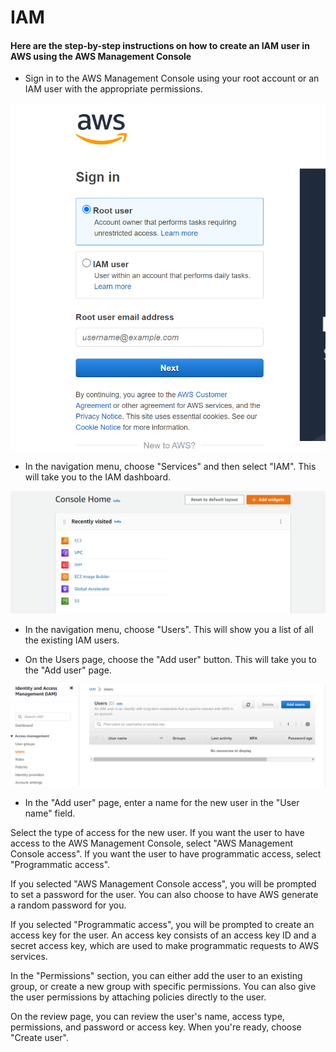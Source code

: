 # IAM
#### Here are the step-by-step instructions on how to create an IAM user in AWS using the AWS Management Console

- Sign in to the AWS Management Console using your root account or an IAM user with the appropriate permissions.

![aws console!](https://raw.githubusercontent.com/babikolli/IAM/6e941088b4cce18e7e72c7a6fe19a6f5493ab5c2/Screenshot_20230123_162853.png)

- In the navigation menu, choose "Services" and then select "IAM". This will take you to the IAM dashboard.

![console home!](https://raw.githubusercontent.com/babikolli/IAM/4f70670dbed0da46056cd050a673d0c42b674281/Screenshot_20230123_163336.png)

- In the navigation menu, choose "Users". This will show you a list of all the existing IAM users.

- On the Users page, choose the "Add user" button. This will take you to the "Add user" page.

![users!](Screenshot_20230123_174816.png)

- In the "Add user" page, enter a name for the new user in the "User name" field.


Select the type of access for the new user. If you want the user to have access to the AWS Management Console, select "AWS Management Console access". If you want the user to have programmatic access, select "Programmatic access".

If you selected "AWS Management Console access", you will be prompted to set a password for the user. You can also choose to have AWS generate a random password for you.

If you selected "Programmatic access", you will be prompted to create an access key for the user. An access key consists of an access key ID and a secret access key, which are used to make programmatic requests to AWS services.

In the "Permissions" section, you can either add the user to an existing group, or create a new group with specific permissions. You can also give the user permissions by attaching policies directly to the user.

On the review page, you can review the user's name, access type, permissions, and password or access key. When you're ready, choose "Create user".
